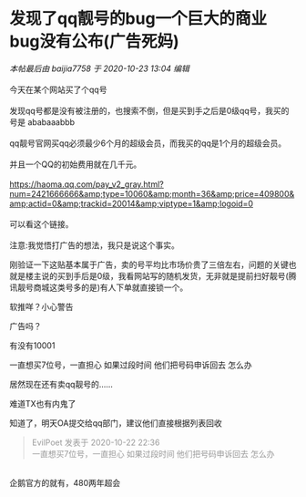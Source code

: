 # 发现了qq靓号的bug一个巨大的商业bug没有公布(广告死妈)


<i class="pstatus"> 本帖最后由 baijia7758 于 2020-10-23 13:04 编辑 </i><br />
<br />
今天在某个网站买了个qq号<br />
<br />
发现qq号都是没有被注册的，也搜索不倒，但是买到手之后是0级qq号，我买的号是 ababaaabbb<br />
<br />
qq靓号官网买qq必须最少6个月的超级会员，而我买的qq是1个月的超级会员。<br />
<br />
并且一个QQ的初始费用就在几千元。<br />
<br />
https://haoma.qq.com/pay_v2_gray.html?num=2421666666&amp;type=10060&amp;month=36&amp;price=409800&amp;actid=0&amp;trackid=20014&amp;viptype=1&amp;logoid=0<br />
<br />
可以看这个链接。<br />
<br />
注意:我觉悟打广告的想法，我只是说这个事实。

刚验证一下这贴基本属于广告，卖的号平均比市场价贵了三倍左右，问题的关键也就是楼主说的买到手后是0级，我看网站写的随机发货，无非就是提前扫好靓号(腾讯靓号商城这类号多的是)有人下单就直接锁一个。

软推咩？小心警告

广告吗？

有没有10001<img id="aimg_c55s6" onclick="zoom(this, this.src, 0, 0, 0)" class="zoom" src="https://cdn.jsdelivr.net/gh/hishis/forum-master/public/images/patch.gif" onmouseover="img_onmouseoverfunc(this)" onload="thumbImg(this)" border="0" alt="" />

一直想买7位号，一直担心 如果过段时间 他们把号码申诉回去 怎么办

居然现在还有卖qq靓号的......

难道TX也有内鬼了

知道了，明天OA提交给qq部门，建议他们直接根据列表回收

<div class="quote"><blockquote><font color="#999999">EvilPoet 发表于 2020-10-22 22:36</font><br />
<font color="#999999">一直想买7位号，一直担心 如果过段时间 他们把号码申诉回去 怎么办</font></blockquote></div><br />
企鹅官方的就有，480两年超会

